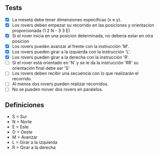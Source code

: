 ﻿## Tests

- [x] La meseta debe tener dimensiones especificas (x e y).
- [x] Los rovers deben empezar su recorrido en las posiciones y orientacion proporcionada (1 2 N - 3 3 E)
- [x] Si el rover inicia en una posicion determinada, no deberia estar en otra posicion
- [x] Los rovers pueden avanzar al frente con la instrucción 'M'.
- [x] Los rovers pueden girar a la izquierda con la instrucción 'L'.
- [x] Los rovers pueden girar a la derecha con la instrucción 'R'.
- [ ] Si el rover está orientado en 'N' y se le da la instrucción 'RR' su orientación final debe ser 'S'
- [ ] Los rovers deben recibir una secuencia con lo que realizarán el recorrido. 
- [ ] Al menos dos rovers pueden realizar recorridos.
- [ ] No se pueden mover dos rovers en paralelos.

## Definiciones
- S = Sur
- N = Norte
- E = Este
- O = Oeste
- M = Avanzar
- L = Girar a la izquierda
- R = Girar a la derecha
